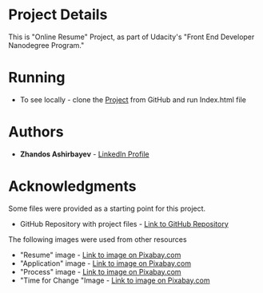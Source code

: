 # Project Details

This is "Online Resume" Project, as part of Udacity's "Front End Developer Nanodegree Program."

# Running

* To see locally - clone the [Project](https://github.com/ZhandosGitHub/frontend-nanodegree-resume) from GitHub and run Index.html file

# Authors

* **Zhandos Ashirbayev** - [LinkedIn Profile](https://www.linkedin.com/in/zhandosashirbayev/)

# Acknowledgments

Some files were provided as a starting point for this project.
* GitHub Repository with project files - [Link to GitHub Repository](https://github.com/udacity/frontend-nanodegree-resume)

The following images were used from other resources
* "Resume" image - [Link to image on Pixabay.com](https://pixabay.com/en/job-search-career-work-resume-276893/)
* "Application" image - [Link to image on Pixabay.com](https://pixabay.com/en/application-request-candidacy-1883452/)
* "Process" image - [Link to image on Pixabay.com](https://pixabay.com/en/blackboard-process-business-1906399/)
* "Time for Change "Image - [Link to image on Pixabay.com](https://pixabay.com/en/time-for-a-change-new-ways-letters-2015164/)
